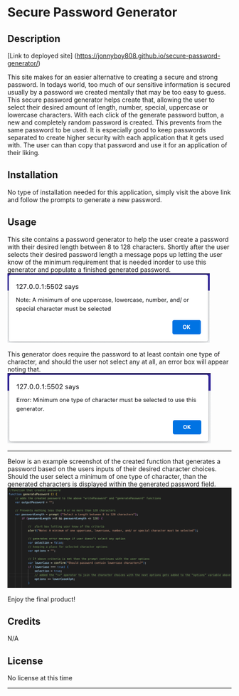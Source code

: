 # Secure Password Generator

## Description

[Link to deployed site] (https://jonnyboy808.github.io/secure-password-generator/)

This site makes for an easier alternative to creating a secure and strong password. In todays world, too much of our sensitive information is secured usually by a password we created mentally that may be too easy to guess. This secure password generator helps create that, allowing the user to select their desired amount of length, number, special, uppercase or lowercase characters. With each click of the generate password button, a new and completely random password is created. This prevents from the same password to be used. It is especially good to keep passwords separated to create higher security with each application that it gets used with. The user can than copy that password and use it for an application of their liking.

## Installation

No type of installation needed for this application, simply visit the above link and follow the prompts to generate a new password.

## Usage

This site contains a password generator to help the user create a password with their desired length between 8 to 128 characters. Shortly after the user selects their desired password length a message pops up letting the user know of the minimum requirement that is needed inorder to use this generator and populate a finished generated password.  
![Example of box notating user input requirements](assets/images/requirements.png)

 This generator does require the password to at least contain one type of character, and should the user not select any at all, an error box will appear noting that.
![Example of error box](assets/images/error_box.png)

---
Below is an example screenshot of the created function that generates a password based on the users inputs of their desired character choices. Should the user select a minimum of one type of character, than the generated characters is displayed within the generated password field.
![Example of function](assets/images/js_code.png)

Enjoy the final product!


## Credits

N/A

## License

No license at this time

---

